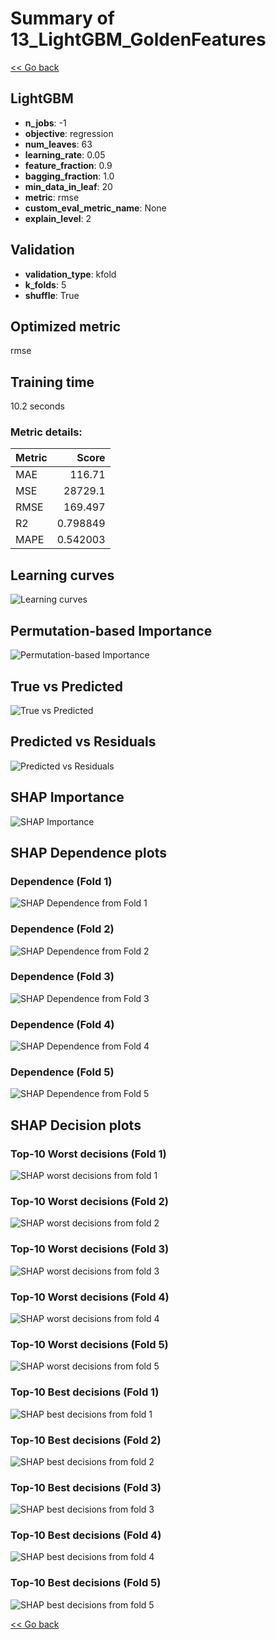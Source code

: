 # Summary of 13_LightGBM_GoldenFeatures

[<< Go back](../README.md)


## LightGBM
- **n_jobs**: -1
- **objective**: regression
- **num_leaves**: 63
- **learning_rate**: 0.05
- **feature_fraction**: 0.9
- **bagging_fraction**: 1.0
- **min_data_in_leaf**: 20
- **metric**: rmse
- **custom_eval_metric_name**: None
- **explain_level**: 2

## Validation
 - **validation_type**: kfold
 - **k_folds**: 5
 - **shuffle**: True

## Optimized metric
rmse

## Training time

10.2 seconds

### Metric details:
| Metric   |        Score |
|:---------|-------------:|
| MAE      |   116.71     |
| MSE      | 28729.1      |
| RMSE     |   169.497    |
| R2       |     0.798849 |
| MAPE     |     0.542003 |



## Learning curves
![Learning curves](learning_curves.png)

## Permutation-based Importance
![Permutation-based Importance](permutation_importance.png)
## True vs Predicted

![True vs Predicted](true_vs_predicted.png)


## Predicted vs Residuals

![Predicted vs Residuals](predicted_vs_residuals.png)



## SHAP Importance
![SHAP Importance](shap_importance.png)

## SHAP Dependence plots

### Dependence (Fold 1)
![SHAP Dependence from Fold 1](learner_fold_0_shap_dependence.png)
### Dependence (Fold 2)
![SHAP Dependence from Fold 2](learner_fold_1_shap_dependence.png)
### Dependence (Fold 3)
![SHAP Dependence from Fold 3](learner_fold_2_shap_dependence.png)
### Dependence (Fold 4)
![SHAP Dependence from Fold 4](learner_fold_3_shap_dependence.png)
### Dependence (Fold 5)
![SHAP Dependence from Fold 5](learner_fold_4_shap_dependence.png)

## SHAP Decision plots

### Top-10 Worst decisions (Fold 1)
![SHAP worst decisions from fold 1](learner_fold_0_shap_worst_decisions.png)
### Top-10 Worst decisions (Fold 2)
![SHAP worst decisions from fold 2](learner_fold_1_shap_worst_decisions.png)
### Top-10 Worst decisions (Fold 3)
![SHAP worst decisions from fold 3](learner_fold_2_shap_worst_decisions.png)
### Top-10 Worst decisions (Fold 4)
![SHAP worst decisions from fold 4](learner_fold_3_shap_worst_decisions.png)
### Top-10 Worst decisions (Fold 5)
![SHAP worst decisions from fold 5](learner_fold_4_shap_worst_decisions.png)
### Top-10 Best decisions (Fold 1)
![SHAP best decisions from fold 1](learner_fold_0_shap_best_decisions.png)
### Top-10 Best decisions (Fold 2)
![SHAP best decisions from fold 2](learner_fold_1_shap_best_decisions.png)
### Top-10 Best decisions (Fold 3)
![SHAP best decisions from fold 3](learner_fold_2_shap_best_decisions.png)
### Top-10 Best decisions (Fold 4)
![SHAP best decisions from fold 4](learner_fold_3_shap_best_decisions.png)
### Top-10 Best decisions (Fold 5)
![SHAP best decisions from fold 5](learner_fold_4_shap_best_decisions.png)

[<< Go back](../README.md)
